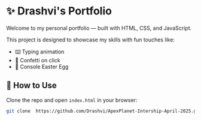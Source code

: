 # ✨ Drashvi's Portfolio

Welcome to my personal portfolio — built with HTML, CSS, and JavaScript.

This project is designed to showcase my skills with fun touches like:

- ⌨️ Typing animation
- 🎉 Confetti on click
- 👀 Console Easter Egg

## 🚀 How to Use

Clone the repo and open `index.html` in your browser:

```bash
git clone  https://github.com/Drashvi/ApexPlanet-Intership-April-2025.git